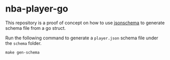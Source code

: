 # nba-player-go

This repository is a proof of concept on how to use [jsonschema](https://github.com/invopop/jsonschema) to generate schema file from a go struct.

Run the following command to generate a `player.json` schema file under the `schema` folder.

```
make gen-schema
```

